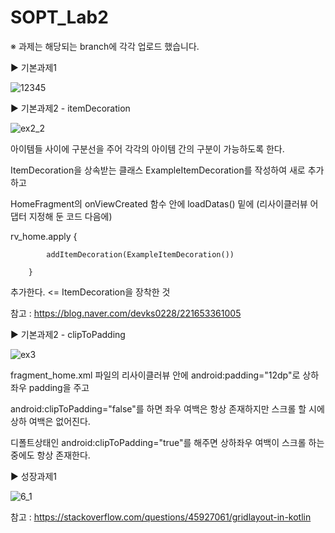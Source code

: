 # SOPT_Lab2


※ 과제는 해당되는 branch에 각각 업로드 했습니다.



▶ 기본과제1

![12345](https://user-images.githubusercontent.com/52772787/80628999-28567d00-8a8d-11ea-9fac-d1a60eab0b9f.png)



 
 
▶ 기본과제2 - itemDecoration



![ex2_2](https://user-images.githubusercontent.com/52772787/80633857-6c00b500-8a94-11ea-89e2-ee4a33b0dcb8.png)


아이템들 사이에 구분선을 주어 각각의 아이템 간의 구분이 가능하도록 한다.

ItemDecoration을 상속받는 클래스 ExampleItemDecoration를 작성하여 새로 추가하고

HomeFragment의 onViewCreated 함수 안에 loadDatas() 밑에 (리사이클러뷰 어댑터 지정해 둔 코드 다음에) 



rv_home.apply {
            
            
            addItemDecoration(ExampleItemDecoration())
            
        } 
        
추가한다. <= ItemDecoration을 장착한 것


참고 : https://blog.naver.com/devks0228/221653361005



 
 
▶ 기본과제2 - clipToPadding



![ex3](https://user-images.githubusercontent.com/52772787/80637201-8a1ce400-8a99-11ea-91fd-66ac10c975dc.png)



fragment_home.xml 파일의 리사이클러뷰 안에 android:padding="12dp"로 상하좌우 padding을 주고


android:clipToPadding="false"를 하면 좌우 여백은 항상 존재하지만 스크롤 할 시에 상하 여백은 없어진다.



디폴트상태인 android:clipToPadding="true"를 해주면 상하좌우 여백이 스크롤 하는 중에도 항상 존재한다.


 
  
▶ 성장과제1

![6_1](https://user-images.githubusercontent.com/52772787/81356795-056f3d00-910d-11ea-8691-5257a793e9da.png)


참고 : https://stackoverflow.com/questions/45927061/gridlayout-in-kotlin
